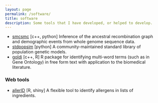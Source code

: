 ```yaml
---
layout: page
permalink: /software/
title: software
description: Some tools that I have developed, or helped to develop.  
---
```


- [smcsmc](https://github.com/luntergroup/smcsmc) [c++, python] Inference of the ancestral recombination graph and demographic events from whole genome sequence data.
- [stdpopsim](https://github.com/popsim-consortium/stdpopsim) [python] A community-maintained standard library of population genetic models.
- [goldi](https://github.com/Chris1221/goldi) [c++, R] R package for identifying multi-word terms (such as in Gene Ontology) in free form text with application to the biomedical literature.

### Web tools

- [allerID](https://github.com/Chris1221/allerID) [R, shiny] A flexible tool to identify allergens in lists of ingredients. 
